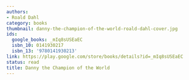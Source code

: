 ```yaml
---
authors:
- Roald Dahl
category: books
thumbnail: danny-the-champion-of-the-world-roald-dahl-cover.jpg
ids:
  google_books: _mIq8sUSEaEC
  isbn_10: 0141930217
  isbn_13: '9780141930213'
link: https://play.google.com/store/books/details?id=_mIq8sUSEaEC
status: read
title: Danny the Champion of the World
---
```

